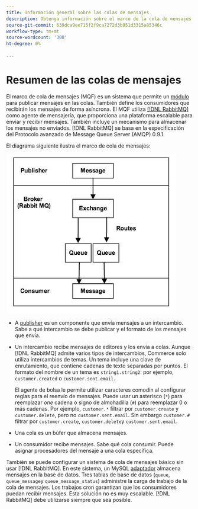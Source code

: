 ```yaml
---
title: Información general sobre las colas de mensajes
description: Obtenga información sobre el marco de la cola de mensajes y cómo funciona con la aplicación Adobe Commerce y Magento Open Source.
source-git-commit: 639dca9ee715f2f9ca7272d3b951d3315a85346c
workflow-type: tm+mt
source-wordcount: '308'
ht-degree: 0%

---
```



# Resumen de las colas de mensajes

El marco de cola de mensajes (MQF) es un sistema que permite un [módulo](https://glossary.magento.com/module) para publicar mensajes en las colas. También define los consumidores que recibirán los mensajes de forma asíncrona. El MQF utiliza [[!DNL RabbitMQ]](https://www.rabbitmq.com) como agente de mensajería, que proporciona una plataforma escalable para enviar y recibir mensajes. También incluye un mecanismo para almacenar los mensajes no enviados. [!DNL RabbitMQ] se basa en la especificación del Protocolo avanzado de Message Queue Server (AMQP) 0.9.1.

El diagrama siguiente ilustra el marco de cola de mensajes:

![Marco de cola de mensajes](../../assets/configuration/mq-framework.png)

- A [publisher](https://glossary.magento.com/publisher-subscriber-pattern) es un componente que envía mensajes a un intercambio. Sabe a qué intercambio se debe publicar y el formato de los mensajes que envía.

- Un intercambio recibe mensajes de editores y los envía a colas. Aunque [!DNL RabbitMQ] admite varios tipos de intercambios, Commerce solo utiliza intercambios de temas. Un tema incluye una clave de enrutamiento, que contiene cadenas de texto separadas por puntos. El formato del nombre de un tema es `string1.string2`: por ejemplo, `customer.created` o `customer.sent.email`.

   El agente de bolsa le permite utilizar caracteres comodín al configurar reglas para el reenvío de mensajes. Puede usar un asterisco (`*`) para reemplazar _one_ cadena o signo de almohadilla (`#`) para reemplazar 0 o más cadenas. Por ejemplo, `customer.*` filtrar por `customer.create` y `customer.delete`, pero no `customer.sent.email`. Sin embargo `customer.#` filtrar por `customer.create`,  `customer.delete`y `customer.sent.email`.

- Una cola es un búfer que almacena mensajes.

- Un consumidor recibe mensajes. Sabe qué cola consumir. Puede asignar procesadores del mensaje a una cola específica.

También se puede configurar un sistema de cola de mensajes básico sin usar [!DNL RabbitMQ]. En este sistema, un MySQL [adaptador](https://glossary.magento.com/adapter) almacena mensajes en la base de datos. Tres tablas de base de datos (`queue`, `queue_message`y `queue_message_status`) administre la carga de trabajo de la cola de mensajes. Los trabajos cron garantizan que los consumidores puedan recibir mensajes. Esta solución no es muy escalable. [!DNL RabbitMQ] debe utilizarse siempre que sea posible.
